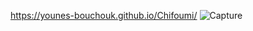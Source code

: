 https://younes-bouchouk.github.io/Chifoumi/
![Capture](https://github.com/Younes-Bouchouk/Chifoumi/assets/115986198/ba4fc5c0-f5dd-46c3-9253-5165678b200f)
